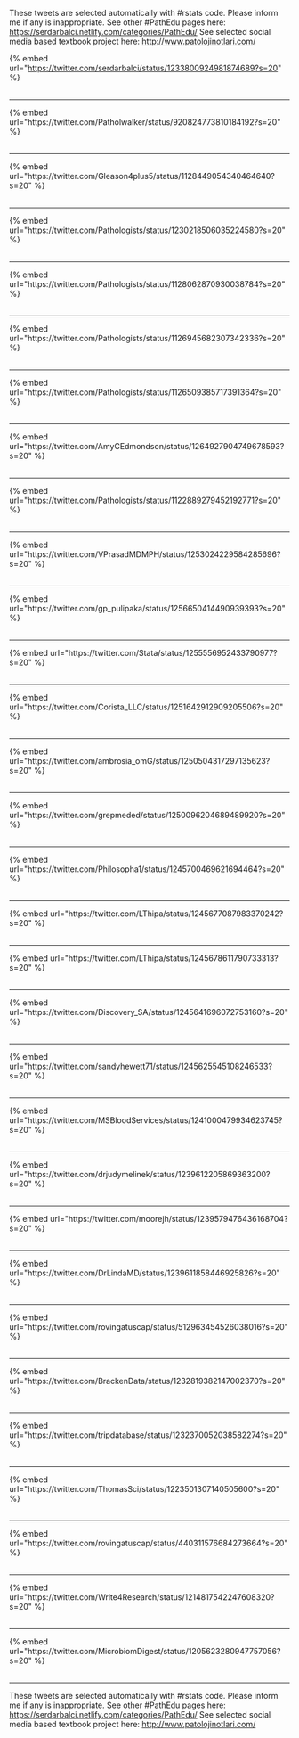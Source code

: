 

These tweets are selected automatically with #rstats code. Please inform me if any is inappropriate.
See other #PathEdu pages here: https://serdarbalci.netlify.com/categories/PathEdu/ 
See selected social media based textbook project here: http://www.patolojinotlari.com/

{% embed url="https://twitter.com/serdarbalci/status/1233800924981874689?s=20" %}<br>
<br>
<hr>
{% embed url="https://twitter.com/Patholwalker/status/920824773810184192?s=20" %}<br>
<br>
<hr>
{% embed url="https://twitter.com/Gleason4plus5/status/1128449054340464640?s=20" %}<br>
<br>
<hr>
{% embed url="https://twitter.com/Pathologists/status/1230218506035224580?s=20" %}<br>
<br>
<hr>
{% embed url="https://twitter.com/Pathologists/status/1128062870930038784?s=20" %}<br>
<br>
<hr>
{% embed url="https://twitter.com/Pathologists/status/1126945682307342336?s=20" %}<br>
<br>
<hr>
{% embed url="https://twitter.com/Pathologists/status/1126509385717391364?s=20" %}<br>
<br>
<hr>
{% embed url="https://twitter.com/AmyCEdmondson/status/1264927904749678593?s=20" %}<br>
<br>
<hr>
{% embed url="https://twitter.com/Pathologists/status/1122889279452192771?s=20" %}<br>
<br>
<hr>
{% embed url="https://twitter.com/VPrasadMDMPH/status/1253024229584285696?s=20" %}<br>
<br>
<hr>
{% embed url="https://twitter.com/gp_pulipaka/status/1256650414490939393?s=20" %}<br>
<br>
<hr>
{% embed url="https://twitter.com/Stata/status/1255556952433790977?s=20" %}<br>
<br>
<hr>
{% embed url="https://twitter.com/Corista_LLC/status/1251642912909205506?s=20" %}<br>
<br>
<hr>
{% embed url="https://twitter.com/ambrosia_omG/status/1250504317297135623?s=20" %}<br>
<br>
<hr>
{% embed url="https://twitter.com/grepmeded/status/1250096204689489920?s=20" %}<br>
<br>
<hr>
{% embed url="https://twitter.com/Philosopha1/status/1245700469621694464?s=20" %}<br>
<br>
<hr>
{% embed url="https://twitter.com/LThipa/status/1245677087983370242?s=20" %}<br>
<br>
<hr>
{% embed url="https://twitter.com/LThipa/status/1245678611790733313?s=20" %}<br>
<br>
<hr>
{% embed url="https://twitter.com/Discovery_SA/status/1245641696072753160?s=20" %}<br>
<br>
<hr>
{% embed url="https://twitter.com/sandyhewett71/status/1245625545108246533?s=20" %}<br>
<br>
<hr>
{% embed url="https://twitter.com/MSBloodServices/status/1241000479934623745?s=20" %}<br>
<br>
<hr>
{% embed url="https://twitter.com/drjudymelinek/status/1239612205869363200?s=20" %}<br>
<br>
<hr>
{% embed url="https://twitter.com/moorejh/status/1239579476436168704?s=20" %}<br>
<br>
<hr>
{% embed url="https://twitter.com/DrLindaMD/status/1239611858446925826?s=20" %}<br>
<br>
<hr>
{% embed url="https://twitter.com/rovingatuscap/status/512963454526038016?s=20" %}<br>
<br>
<hr>
{% embed url="https://twitter.com/BrackenData/status/1232819382147002370?s=20" %}<br>
<br>
<hr>
{% embed url="https://twitter.com/tripdatabase/status/1232370052038582274?s=20" %}<br>
<br>
<hr>
{% embed url="https://twitter.com/ThomasSci/status/1223501307140505600?s=20" %}<br>
<br>
<hr>
{% embed url="https://twitter.com/rovingatuscap/status/440311576684273664?s=20" %}<br>
<br>
<hr>
{% embed url="https://twitter.com/Write4Research/status/1214817542247608320?s=20" %}<br>
<br>
<hr>
{% embed url="https://twitter.com/MicrobiomDigest/status/1205623280947757056?s=20" %}<br>
<br>
<hr>


These tweets are selected automatically with #rstats code. Please inform me if any is inappropriate.
See other #PathEdu pages here: https://serdarbalci.netlify.com/categories/PathEdu/ 
See selected social media based textbook project here: http://www.patolojinotlari.com/
